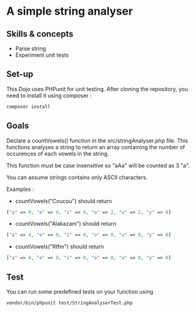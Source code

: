 # A simple string analyser

## Skills & concepts

* Parse string
* Experiment unit tests

## Set-up

This Dojo uses PHPunit for unit testing. After cloning the repository, you need to install it using composer :
```bash
composer install
```

## Goals

Declare a countVowels() function in the src/stringAnalyser.php file.
This functions analyses a string to return an array containing the number of occurences of each vowels in the string.

This function must be case insensitive so "aAa" will be counted as 3 "a".

You can assume strings contains only ASCII characters.

Examples :

* countVowels("Coucou") should return 
```php 
["a" => 0, "e" => 0, "i" => 0, "o" => 2, "u" => 2, "y" => 0] 
```
* countVowels("Alakazam") should return 
```php 
["a" => 4, "e" => 0, "i" => 0, "o" => 0, "u" => 0, "y" => 0] 
```
* countVowels("Rtfm") should return 
```php 
["a" => 0, "e" => 0, "i" => 0, "o" => 0, "u" => 0, "y" => 0] 
```


## Test

You can run some predefined tests on your function using 
```bash
vendor/bin/phpunit test/StringAnalyserTest.php
```